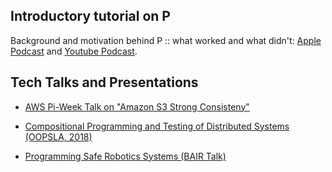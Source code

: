 ## Introductory tutorial on P

Background and motivation behind P :: what worked and what didn't: [Apple Podcast](https://podcasts.apple.com/us/podcast/episode-20-ankush-desai-p-the-modeling-language-that-could/id1537190695?i=1000559001558) and [Youtube Podcast](https://www.youtube.com/watch?v=ivFc79l6VpM).
  

## Tech Talks and Presentations

- [AWS Pi-Week Talk on "Amazon S3 Strong Consisteny"](https://www.twitch.tv/aws/video/962963706)

- [Compositional Programming and Testing of Distributed Systems (OOPSLA, 2018)](https://www.youtube.com/watch?v=IQd7RIQEFTQ&list=PLyrlk8Xaylp4hRBrMJlov4fRy5YH8UgWu&index=53)

- [Programming Safe Robotics Systems (BAIR Talk)](https://www.youtube.com/watch?v=qOtvxNi6n3w)